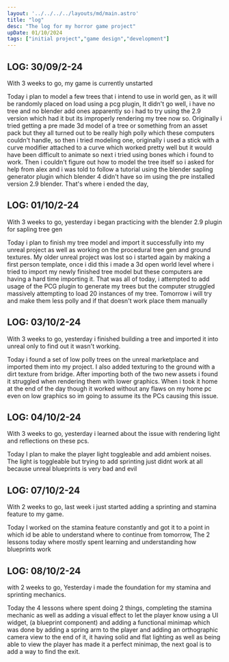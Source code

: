 ```yaml
---
layout: '../../../../layouts/md/main.astro'
title: "log"
desc: "The log for my horror game project"
upDate: 01/10/2024
tags: ["initial project","game design","development"]
---
```

## LOG: 30/09/2-24
With 3 weeks to go, my game is currently unstarted

Today i plan to model a few trees that i intend to use in world gen, as it will be randomly placed on load using a pcg plugin,
It didn't go well, i have no tree and no blender add ones apparently so i had to try using the 2.9 version which had it but its improperly rendering my tree now so.
Originally i tried getting a pre made 3d model of a tree or something from an asset pack but they all turned out to be really high polly which these computers couldn't handle, so then i tried modeling one, originally i used a stick with a curve modifier attached to a curve which worked pretty well but it would have been difficult to animate so next i tried using bones which i found to work. Then i couldn't figure out how to model the tree itself so i asked for help from alex and i was told to follow a tutorial using the blender sapling generator plugin which blender 4 didn't have so im using the pre installed version 2.9 blender. That's where i ended the day,

## LOG: 01/10/2-24
With 3 weeks to go, yesterday i began practicing with the blender 2.9 plugin for sapling tree gen

Today i plan to finish my tree model and import it successfully into my unreal project as well as working on the procedural tree gen and ground textures.
My older unreal project was lost so i started again by making a first person template, once i did this i made a 3d open world level where i tried to import my newly finished tree model but these computers are having a hard time importing it. That was all of today, i attempted to add usage of the PCG plugin to generate my trees but the computer struggled massively attempting to load 20 instances of my tree. Tomorrow i will try and make them less polly and if that doesn't work place them manually

## LOG: 03/10/2-24
With 3 weeks to go, yesterday i finished building a tree and imported it into unreal only to find out it wasn't working.

Today i found a set of low polly trees on the unreal marketplace and imported them into my project. I also added texturing to the ground with a dirt texture from bridge. After importing both of the two new assets i found it struggled when rendering them with lower graphics. When i took it home at the end of the day though it worked without any flaws on my home pc even on low graphics so im going to assume its the PCs causing this issue.

## LOG: 04/10/2-24
With 3 weeks to go, yesterday i learned about the issue with rendering light and reflections on these pcs.

Today I plan to make the player light toggleable and add ambient noises.
The light is toggleable but trying to add sprinting just didnt work at all because unreal blueprints is very bad and evil

## LOG: 07/10/2-24
With 2 weeks to go, last week i just started adding a sprinting and stamina feature to my game.

Today I worked on the stamina feature constantly and got it to a point in which id be able to understand where to continue from tomorrow,
The 2 lessons today where mostly spent learning and understanding how blueprints work

## LOG: 08/10/2-24
with 2 weeks to go, Yesterday i made the foundation for my stamina and sprinting mechanics.

Today the 4 lessons where spent doing 2 things, completing the stamina mechanic as well as adding a visual effect to let the player know using a UI widget, (a blueprint component) and adding a functional minimap which was done by adding a spring arm to the player and adding an orthographic camera view to the end of it, it having solid and flat lighting as well as being able to view the player has made it a perfect minimap, the next goal is to add a way to find the exit.
